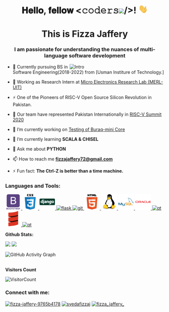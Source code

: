 <h1 align="center">𝐇𝐞𝐥𝐥𝐨, 𝐟𝐞𝐥𝐥𝐨𝐰 <𝚌𝚘𝚍𝚎𝚛𝚜<img src="https://github.com/TheDudeThatCode/TheDudeThatCode/blob/master/Assets/Earth.gif" width="24px">/>! <img src="https://raw.githubusercontent.com/ABSphreak/ABSphreak/master/gifs/Hi.gif" width="30px">
  
<h1 align="center">This is Fizza Jaffery</h1>
<h3 align="center">I am passionate for understanding the nuances of multi-language software development</h3>
  
  <img align="right" width=300px alt="Intro" src="https://media.giphy.com/media/JTnmWFfrd77RctgNQl/giphy.gif" />

<!-- <p align="left"> <img src="https://komarev.com/ghpvc/?username=syedafizza1&label=Profile%20views&color=0e75b6&style=flat" alt="syedafizza1" /> </p>

<p align="left"> <a href="https://github.com/ryo-ma/github-profile-trophy"><img src="https://github-profile-trophy.vercel.app/?username=syedafizza1" alt="syedafizza1" /></a> </p>

<p align="left"> <a href="https://twitter.com/" target="blank"><img src="https://img.shields.io/twitter/follow/?logo=twitter&style=for-the-badge" alt="" /></a> </p> -->
  
 - 👷 Currently pursuing BS in Software Engineering(2018-2022) from [Usman Institure of Technology.]

 - 💼 Working as Research Intern at [Micro Electronics Research Lab (MERL-UIT)](https://github.com/merledu)

 - ⚡ One of the Pioneers of RISC-V Open Source Silicon Revolution in Pakistan. 

  - 🥇 Our team have represented Pakistan Internationally in [RISC-V Summit 2020](https://www.facebook.com/events/usa-united-states/reverse-engineering-of-rocket-chip/346308059814720/)

- 🔭 I’m currently working on [Testing of Buraq-mini Core](https://github.com/syedafizza1/buraq_mini)

- 🌱 I’m currently learning **SCALA & CHISEL**
  
- 💬 Ask me about **PYTHON**

- 📫 How to reach me **fizzajaffery72@gmail.com**

- ⚡ Fun fact: **The Ctrl-Z is better than a time machine.**


<h3 align="left">Languages and Tools:</h3>
<p align="left"> <a href="https://getbootstrap.com" target="_blank"> <img src="https://raw.githubusercontent.com/devicons/devicon/master/icons/bootstrap/bootstrap-plain-wordmark.svg" alt="bootstrap" width="50" height="50"/> </a> <a href="https://www.w3schools.com/css/" target="_blank"> <img src="https://raw.githubusercontent.com/devicons/devicon/master/icons/css3/css3-original-wordmark.svg" alt="css3" width="50" height="50"/> </a> <a href="https://www.djangoproject.com/" target="_blank"> <img src="https://raw.githubusercontent.com/devicons/devicon/master/icons/django/django-original.svg" alt="django"  width="50" height="50"/> </a> <a href="https://flask.palletsprojects.com/" target="_blank"> <img src="https://www.vectorlogo.zone/logos/pocoo_flask/pocoo_flask-icon.svg" alt="flask"  width="50" height="50"/> </a> <a href="https://git-scm.com/" target="_blank"> <img src="https://www.vectorlogo.zone/logos/git-scm/git-scm-icon.svg" alt="git"  width="50" height="50"/> </a> <a href="https://www.w3.org/html/" target="_blank"> <img src="https://raw.githubusercontent.com/devicons/devicon/master/icons/html5/html5-original-wordmark.svg" alt="html5"  width="50" height="50"/> </a> <a href="https://www.linux.org/" target="_blank"> <img src="https://raw.githubusercontent.com/devicons/devicon/master/icons/linux/linux-original.svg" alt="linux"  width="50" height="50"/> </a> <a href="https://www.mysql.com/" target="_blank"> <img src="https://raw.githubusercontent.com/devicons/devicon/master/icons/mysql/mysql-original-wordmark.svg" alt="mysql"  width="50" height="50"/> </a> <a href="https://www.oracle.com/" target="_blank"> <img src="https://raw.githubusercontent.com/devicons/devicon/master/icons/oracle/oracle-original.svg" alt="oracle"  width="50" height="50"/> </a> <a href="https://www.qt.io/" target="_blank"> <img src="https://upload.wikimedia.org/wikipedia/commons/0/0b/Qt_logo_2016.svg" alt="qt"  width="50" height="50"/> </a> <a href="https://www.scala-lang.org" target="_blank"> <img src="https://raw.githubusercontent.com/devicons/devicon/master/icons/scala/scala-original.svg" alt="scala"  width="50" height="50"/> </a> <a href="https://www.anaconda.com" target="_blank"> <img src="https://upload.wikimedia.org/wikipedia/commons/e/ea/Conda_logo.svg" alt="qt"  width="60" height="60"/> </a></p>

<!-- <p><img align="left" src="https://github-readme-stats.vercel.app/api/top-langs?username=syedafizza1&show_icons=true&locale=en&layout=compact" alt="syedafizza1" /></p>

<p>&nbsp;<img align="center" src="https://github-readme-stats.vercel.app/api?username=syedafizza1&show_icons=true&locale=en" alt="syedafizza1" /></p>

<p><img align="center" src="https://github-readme-streak-stats.herokuapp.com/?user=syedafizza1&" alt="syedafizza1" /></p> -->

**Github Stats:**

<p align="center">
  
  
  <img src="https://github-readme-stats.vercel.app/api?username=syedafizza1&show_icons=true&theme=gotham"> <img src="https://github-readme-stats.vercel.app/api/top-langs/?username=syedafizza1&count_private=true&theme=gotham">
  
<!-- </p>
  
  <p align="center">
  
 
    
      
</p> -->
  
  ![GitHub Activity Graph](https://activity-graph.herokuapp.com/graph?username=syedafizza1&bg_color=000000&color=00768B&line=3B9C9C&point=43C6DB&area=true&hide_border=true)



<br>**Visitors Count**  
<p align="center">
  
![VisitorCount](https://profile-counter.glitch.me/{syedafizza1}/count.svg)
  
  <h3 align="left">Connect with me:</h3>
<p align="left">
<a href="https://linkedin.com/in/fizza-jaffery-9765b4178" target="blank"><img align="center" src="https://github.com/rahuldkjain/github-profile-readme-generator/blob/master/src/images/icons/Social/linked-in-alt.svg" alt="fizza-jaffery-9765b4178" height="30" width="40" /></a>
<a href="https://fb.com/syedafizzaj" target="blank"><img align="center" src="https://github.com/rahuldkjain/github-profile-readme-generator/blob/master/src/images/icons/Social/facebook-alt.svg" alt="syedafizzaj" height="30" width="40" /></a>
<a href="https://instagram.com/fizza_jaffery_" target="blank"><img align="center" src="https://github.com/rahuldkjain/github-profile-readme-generator/blob/master/src/images/icons/Social/instagram.svg" alt="fizza_jaffery_" height="30" width="40" /></a>
</p>


